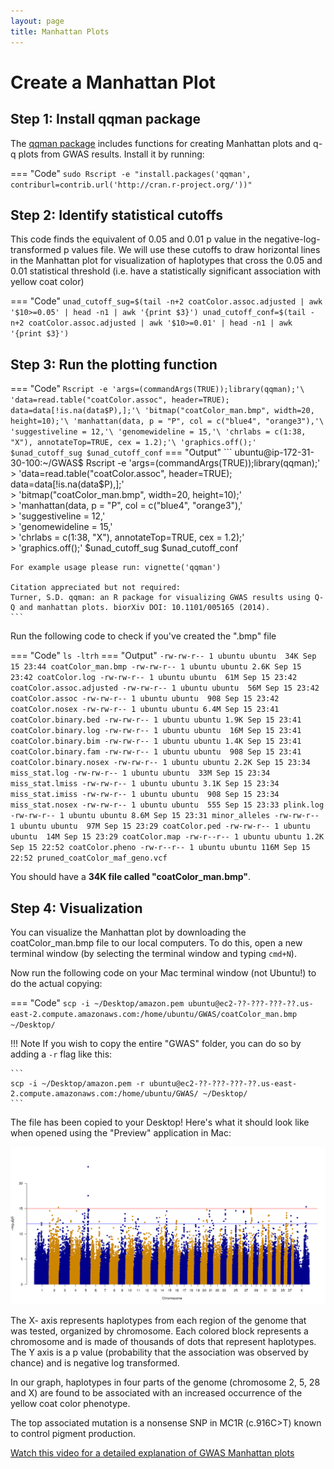 ```yaml
---
layout: page
title: Manhattan Plots
---
```


Create a Manhattan Plot
=========================

## Step 1: Install qqman package

The [qqman package](https://cran.r-project.org/web/packages/qqman/vignettes/qqman.html) includes functions for creating Manhattan plots and q-q plots from GWAS results. Install it by running:

=== "Code"
    ```
    sudo Rscript -e "install.packages('qqman', contriburl=contrib.url('http://cran.r-project.org/'))"
    ```

## Step 2: Identify statistical cutoffs

This code finds the equivalent of 0.05 and 0.01 p value in the negative-log-transformed p values file. We will use these cutoffs to draw horizontal lines in the Manhattan plot for visualization of haplotypes that cross the 0.05 and 0.01 statistical threshold (i.e. have a statistically significant association with yellow coat color)

=== "Code"
    ```
    unad_cutoff_sug=$(tail -n+2 coatColor.assoc.adjusted | awk '$10>=0.05' | head -n1 | awk '{print $3}')
    unad_cutoff_conf=$(tail -n+2 coatColor.assoc.adjusted | awk '$10>=0.01' | head -n1 | awk '{print $3}')
    ```

## Step 3: Run the plotting function

=== "Code"
    ```
    Rscript -e 'args=(commandArgs(TRUE));library(qqman);'\
    'data=read.table("coatColor.assoc", header=TRUE); data=data[!is.na(data$P),];'\
    'bitmap("coatColor_man.bmp", width=20, height=10);'\
    'manhattan(data, p = "P", col = c("blue4", "orange3"),'\
    'suggestiveline = 12,'\
    'genomewideline = 15,'\
    'chrlabs = c(1:38, "X"), annotateTop=TRUE, cex = 1.2);'\
    'graphics.off();' $unad_cutoff_sug $unad_cutoff_conf
    ```
=== "Output"
    ```
    ubuntu@ip-172-31-30-100:~/GWAS$ Rscript -e 'args=(commandArgs(TRUE));library(qqman);'\
    > 'data=read.table("coatColor.assoc", header=TRUE); data=data[!is.na(data$P),];'\
    > 'bitmap("coatColor_man.bmp", width=20, height=10);'\
    > 'manhattan(data, p = "P", col = c("blue4", "orange3"),'\
    > 'suggestiveline = 12,'\
    > 'genomewideline = 15,'\
    > 'chrlabs = c(1:38, "X"), annotateTop=TRUE, cex = 1.2);'\
    > 'graphics.off();' $unad_cutoff_sug $unad_cutoff_conf

    For example usage please run: vignette('qqman')

    Citation appreciated but not required:
    Turner, S.D. qqman: an R package for visualizing GWAS results using Q-Q and manhattan plots. biorXiv DOI: 10.1101/005165 (2014).
    ```

Run the following code to check if you've created the ".bmp" file

=== "Code"
    ```
    ls -ltrh
    ```
=== "Output"
    ```
    -rw-rw-r-- 1 ubuntu ubuntu  34K Sep 15 23:44 coatColor_man.bmp
    -rw-rw-r-- 1 ubuntu ubuntu 2.6K Sep 15 23:42 coatColor.log
    -rw-rw-r-- 1 ubuntu ubuntu  61M Sep 15 23:42 coatColor.assoc.adjusted
    -rw-rw-r-- 1 ubuntu ubuntu  56M Sep 15 23:42 coatColor.assoc
    -rw-rw-r-- 1 ubuntu ubuntu  908 Sep 15 23:42 coatColor.nosex
    -rw-rw-r-- 1 ubuntu ubuntu 6.4M Sep 15 23:41 coatColor.binary.bed
    -rw-rw-r-- 1 ubuntu ubuntu 1.9K Sep 15 23:41 coatColor.binary.log
    -rw-rw-r-- 1 ubuntu ubuntu  16M Sep 15 23:41 coatColor.binary.bim
    -rw-rw-r-- 1 ubuntu ubuntu 1.4K Sep 15 23:41 coatColor.binary.fam
    -rw-rw-r-- 1 ubuntu ubuntu  908 Sep 15 23:41 coatColor.binary.nosex
    -rw-rw-r-- 1 ubuntu ubuntu 2.2K Sep 15 23:34 miss_stat.log
    -rw-rw-r-- 1 ubuntu ubuntu  33M Sep 15 23:34 miss_stat.lmiss
    -rw-rw-r-- 1 ubuntu ubuntu 3.1K Sep 15 23:34 miss_stat.imiss
    -rw-rw-r-- 1 ubuntu ubuntu  908 Sep 15 23:34 miss_stat.nosex
    -rw-rw-r-- 1 ubuntu ubuntu  555 Sep 15 23:33 plink.log
    -rw-rw-r-- 1 ubuntu ubuntu 8.6M Sep 15 23:31 minor_alleles
    -rw-rw-r-- 1 ubuntu ubuntu  97M Sep 15 23:29 coatColor.ped
    -rw-rw-r-- 1 ubuntu ubuntu  14M Sep 15 23:29 coatColor.map
    -rw-r--r-- 1 ubuntu ubuntu 1.2K Sep 15 22:52 coatColor.pheno
    -rw-r--r-- 1 ubuntu ubuntu 116M Sep 15 22:52 pruned_coatColor_maf_geno.vcf
    ```

You should have a **34K file called "coatColor_man.bmp"**.


## Step 4: Visualization

You can visualize the Manhattan plot by downloading the coatColor_man.bmp file to our local computers. To do this, open a new terminal window (by selecting the terminal window and typing `cmd+N`).

Now run the following code on your Mac terminal window (not Ubuntu!) to do the actual copying:

=== "Code"
    ```
    scp -i ~/Desktop/amazon.pem ubuntu@ec2-??-???-???-??.us-east-2.compute.amazonaws.com:/home/ubuntu/GWAS/coatColor_man.bmp ~/Desktop/
    ```

!!! Note
    If you wish to copy the entire "GWAS" folder, you can do so by adding a `-r` flag like this:

    ```
    scp -i ~/Desktop/amazon.pem -r ubuntu@ec2-??-???-???-??.us-east-2.compute.amazonaws.com:/home/ubuntu/GWAS/ ~/Desktop/
    ```


The file has been copied to your Desktop! Here's what it should look like when opened using the "Preview" application in Mac:

![](../../images/General_GWAS_coatColor_man.png)

The X- axis represents haplotypes from each region of the genome that was tested, organized by chromosome. Each colored block represents a chromosome and is made of thousands of dots that represent haplotypes. The Y axis is a p value (probability that the association was observed by chance) and is negative log transformed.

In our graph, haplotypes in four parts of the genome (chromosome 2, 5, 28 and X) are found to be associated with an increased occurrence of the yellow coat color phenotype.

The top associated mutation is a nonsense SNP in MC1R (c.916C>T) known to control pigment production.

[Watch this video for a detailed explanation of GWAS Manhattan plots](https://www.google.com/search?q=how+to+read+a+manhattan+plot&oq=how+to+read+a+manhattan+plot&aqs=chrome..69i57.7911j0j4&sourceid=chrome&ie=UTF-8#kpvalbx=_tXIPX9mmFsmT0PEP64-OkAk26)
